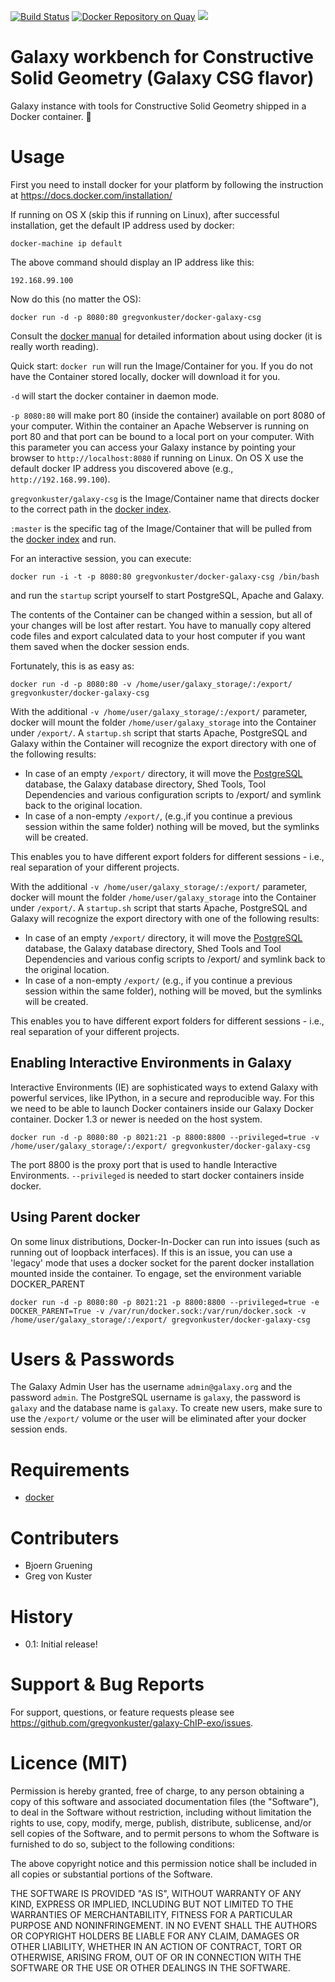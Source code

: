 [![Build Status](https://travis-ci.org/gregvonkuster/docker-galaxy-csg.svg?branch=master)](https://travis-ci.org/gregvonkuster/docker-galaxy-csg)
[![Docker Repository on Quay](https://quay.io/repository/gregvonkuster/galaxy-csg/status "Docker Repository on Quay")](https://quay.io/repository/gregvonkuster/galaxy-csg)
[![](https://images.microbadger.com/badges/image/gregvonkuster/docker-galaxy-csg.svg)](https://microbadger.com/images/gregvonkuster/docker-galaxy-csg "Get your own image badge on microbadger.com")

Galaxy workbench for Constructive Solid Geometry (Galaxy CSG flavor)
====================================================================

Galaxy instance with tools for Constructive Solid Geometry shipped in a Docker container. :whale:

Usage
=====

First you need to install docker for your platform by following the instruction at https://docs.docker.com/installation/

If running on OS X (skip this if running on Linux), after successful installation, get the default IP address used by docker:

``docker-machine ip default``

The above command should display an IP address like this:

``192.168.99.100``

Now do this (no matter the OS):

``docker run -d -p 8080:80 gregvonkuster/docker-galaxy-csg``

Consult the [docker manual](http://docs.docker.io/) for detailed information about using docker (it is really worth reading).

Quick start:
``docker run`` will run the Image/Container for you. If you do not have the Container stored locally, docker will download it for you.

``-d`` will start the docker container in daemon mode.

``-p 8080:80`` will make port 80 (inside the container) available on port 8080 of your computer.  Within the container an Apache Webserver
is running on port 80 and that port can be bound to a local port on your computer.  With this parameter you can access your Galaxy
instance by pointing your browser to ``http://localhost:8080`` if running on Linux.  On OS X use the default docker IP address you
discovered above (e.g., ``http://192.168.99.100``).

``gregvonkuster/galaxy-csg`` is the Image/Container name that directs docker to the correct path in the
[docker index](https://index.docker.io/u/gregvonkuster/galaxy-ChIP-exo/).

``:master`` is the specific tag of the Image/Container that will be pulled from the [docker index](https://index.docker.io/u/gregvonkuster/galaxy-ChIP-exo/) and run.

For an interactive session, you can execute:

``docker run -i -t -p 8080:80 gregvonkuster/docker-galaxy-csg /bin/bash``

and run the ``` startup ``` script yourself to start PostgreSQL, Apache and Galaxy.

The contents of the Container can be changed within a session, but all of your changes will be lost after restart.  You have to manually copy altered code files and export calculated data to your host computer if you want them saved when the docker session ends.

Fortunately, this is as easy as:

``docker run -d -p 8080:80 -v /home/user/galaxy_storage/:/export/ gregvonkuster/docker-galaxy-csg``

With the additional ``-v /home/user/galaxy_storage/:/export/`` parameter, docker will mount the folder ``/home/user/galaxy_storage`` into the Container under ``/export/``. A ``startup.sh`` script that starts Apache, PostgreSQL and Galaxy within the Container will recognize the export directory with one of the following results:

  - In case of an empty ``/export/`` directory, it will move the [PostgreSQL](http://www.postgresql.org/) database, the Galaxy database directory, Shed Tools, Tool Dependencies and various configuration scripts to /export/ and symlink back to the original location.
  - In case of a non-empty ``/export/``, (e.g.,if you continue a previous session within the same folder) nothing will be moved, but the symlinks will be created.

This enables you to have different export folders for different sessions - i.e., real separation of your different projects.


With the additional ``-v /home/user/galaxy_storage/:/export/`` parameter, docker will mount the folder ``/home/user/galaxy_storage``
into the Container under ``/export/``. A ``startup.sh`` script that starts Apache, PostgreSQL and Galaxy will recognize the export
directory with one of the following results:

  - In case of an empty ``/export/`` directory, it will move the [PostgreSQL](http://www.postgresql.org/) database, the Galaxy database directory, Shed Tools and Tool Dependencies and various config scripts to /export/ and symlink back to the original location.
  - In case of a non-empty ``/export/`` (e.g., if you continue a previous session within the same folder), nothing will be moved, but the symlinks will be created.

This enables you to have different export folders for different sessions - i.e., real separation of your different projects.

Enabling Interactive Environments in Galaxy
-------------------------------------------

Interactive Environments (IE) are sophisticated ways to extend Galaxy with powerful services, like IPython, in a secure and reproducible way.
For this we need to be able to launch Docker containers inside our Galaxy Docker container. Docker 1.3 or newer is needed on the host system.

``docker run -d -p 8080:80 -p 8021:21 -p 8800:8800 --privileged=true -v /home/user/galaxy_storage/:/export/ gregvonkuster/docker-galaxy-csg``

The port 8800 is the proxy port that is used to handle Interactive Environments. ``--privileged`` is needed to start docker containers inside docker.

Using Parent docker
-------------------
On some linux distributions, Docker-In-Docker can run into issues (such as running out of loopback interfaces). If this is an issue,
you can use a 'legacy' mode that uses a docker socket for the parent docker installation mounted inside the container. To engage, set the 
environment variable DOCKER_PARENT

``docker run -d -p 8080:80 -p 8021:21 -p 8800:8800 --privileged=true -e DOCKER_PARENT=True -v /var/run/docker.sock:/var/run/docker.sock -v /home/user/galaxy_storage/:/export/ gregvonkuster/docker-galaxy-csg``

Users & Passwords
================

The Galaxy Admin User has the username ``admin@galaxy.org`` and the password ``admin``.
The PostgreSQL username is ``galaxy``, the password is ``galaxy`` and the database name is ``galaxy``.
To create new users, make sure to use the ``/export/`` volume or the user will be eliminated after your docker session ends.

Requirements
============

- [docker](https://docs.docker.com/installation/)

Contributers
============

 - Bjoern Gruening
 - Greg von Kuster

History
=======

 - 0.1: Initial release!

Support & Bug Reports
=====================

For support, questions, or feature requests please see https://github.com/gregvonkuster/galaxy-ChIP-exo/issues.

Licence (MIT)
=============

Permission is hereby granted, free of charge, to any person obtaining a copy
of this software and associated documentation files (the "Software"), to deal
in the Software without restriction, including without limitation the rights
to use, copy, modify, merge, publish, distribute, sublicense, and/or sell
copies of the Software, and to permit persons to whom the Software is
furnished to do so, subject to the following conditions:

The above copyright notice and this permission notice shall be included in
all copies or substantial portions of the Software.

THE SOFTWARE IS PROVIDED "AS IS", WITHOUT WARRANTY OF ANY KIND, EXPRESS OR
IMPLIED, INCLUDING BUT NOT LIMITED TO THE WARRANTIES OF MERCHANTABILITY,
FITNESS FOR A PARTICULAR PURPOSE AND NONINFRINGEMENT. IN NO EVENT SHALL THE
AUTHORS OR COPYRIGHT HOLDERS BE LIABLE FOR ANY CLAIM, DAMAGES OR OTHER
LIABILITY, WHETHER IN AN ACTION OF CONTRACT, TORT OR OTHERWISE, ARISING FROM,
OUT OF OR IN CONNECTION WITH THE SOFTWARE OR THE USE OR OTHER DEALINGS IN
THE SOFTWARE.
